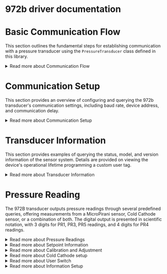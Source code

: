 # 972b driver documentation



# Basic Communication Flow
This section outlines the fundamental steps for establishing communication with a pressure transducer using the `PressureTransducer` class defined in this library. 
<details>
<summary>Read more about Communication Flow</summary>

### Constructing a sensor object
The `PressureTransducer` class is initialized with a constructor that sets up the device for communication.

`PressureTransducer::PressureTransducer(String addr, Stream& serial);`

Parameters:
 - `addr`: A String representing the device address. If an empty string is provided, a default address is used.
 - `serial`: A reference to a Stream object which represents the serial port used for communication with the transducer. 
The constructor initializes the device with the given address (or defaults to `253` one if not specified) and sets up the specified serial port for communication.

#### Usage
```c
#include <972b.h>

PressureTransducer sensor; // Instantiate 972b sensor object with default address "253"

void setup() {
    Serial.begin(9600);   // initialize PC COM interface
    Serial2.begin(9600);  // initialize UART-RS486 transceiver interface

    String response;
    
    sensor.sendCommand("MD?"); // Query device model number
    response = sensor.readResponse();
    Serial.println("Model Number: " + response);
}

void loop() {
}
```
### Sending Commands
A wrapper function around `Serial.print()` can be used to send serial queries or commands to the 972b, assuming it’s connected through a UART-RS485 adapter and sent to the correct serial interface.

`void PressureTransducer::sendCommand(String command, String parameter);`

This function takes two parameters:
1. `command`: A String representing the command to send to the 972b
2. `parameter`: This is an optional parameter that defaults to an empty String. This is used only for commands and not for queries.

Notes:
 - The default serial port is `Serial2` (pins 18 & 19 on the Arduino Mega). This can be configured to any output stream.
 - `sendCommand` auto inserts the attention character “@” and ends with the termination characters “;FF” (datasheet, pg 13), requiring only the unique command to be passed.
 - The command string is limited to ASCII characters but is case-insensitive

Example usage [link](https://github.com/mslaffin/972b/blob/main/examples/querying/972b_model_number_query/972b_model_number_query.ino):


### Receiving a Response
If the sensor successfully acknowledges the command and responds through the transeiver, `Serial.read()` can be used to read input serial data on `Serial2`. The function waits for a response for a specified timeout duration and processes the response to determine its validity and type.

`String PressureTransducer::readResponse();`

This function takes no parameters and returns: 
1. `String`: The response received by the pressure transducer. This could be a successful response (starting with ‘ACK’), an error response (starting with ‘NAK’), or a string indicating no valid response was received.

Notes: 
 - The timeout duration is arbitrary, and may need to be adjusted 
</details>



# Communication Setup
This section provides an overview of configuring and querying the 972b transducer's communication settings, including baud rate, device address, and communication delay.
<details>
<summary>Read more about Communication Setup</summary>

This section details the commands for configuring and querying the communication settings of the 972b transducer. These commands allow for adjusting parameters such as baud rate, device address, and communication delay settings.


## Querying Communication Baud Rate
To query the current baud rate setting, use:
```c
sensor.sendCommand("BR?"); // Query current baud rate
```
- Expected response: `@xxxACK9600;FF`
- Explanation: Returns the current communication baud rate.
- The response codes (ACK, NAK) indicate successful or unsuccessful execution of the command, respectively.

## Setting Communication Baud Rate
To set the communication baud rate, use the following command:
```c
sensor.changeBaudRate("9600"); // Set baud rate to 9600
```
- Explanation: Sets the communication baud rate. Valid options include 4800, 9600, 19200, 38400, 57600, 115200, and 230400.

## Setting Transducer Address
To set the transducer communication address, use this command:
```c
sensor.sendCommand("AD!123"); // Set address to 123
```
- Expected response: `@xxxACK123;FF`
- Explanation: Sets the transducer's communication address. Valid addresses range from 001 to 253.

## Setting Communication Delay
To toggle the communication delay between receiving and transmitting, use:
```c
sensor.sendCommand("RSD!OFF"); // Turn off communication delay
```
- Expected response: `@xxxACKOFF;FF`
- Explanation: Turns on or off the communication delay between receiving and sending data.
</details>

# Transducer Information
This section provides examples of querying the status, model, and version information of the sensor system. Details are provided on viewing the device's operational lifetime programming a custom user tag.
<details>
<summary>Read more about Transducer Information</summary>

## Querying the Model Number (972B)
To query the system model number, use:
```c
sensor.sendCommand("MD?"); // Query model number
```
- Expected response: `@xxxACK972B;FF`
- Explanation: Responds with the device model number.

## Querying the Device type name (MicroPirani)
To query the device type name, use:
```c
sensor.sendCommand("DT?"); // Query device type
```
- Expected response: `@xxxACKDualMag;FF`
- Explanation: Responds with the device sensor type.

## Querying the Manufacturer Name
To query the manufacturer name, use:
```c
sensor.sendCommand("MF?"); // Query manufacturer name
```
- Expected response: `@xxxACKMKS;FF`
- Explanation: Responds with the Manufacturer name (MKS Instruments).

## Querying the Hardware version
To query the hardware version, use:
```c
sensor.sendCommand("HV?"); // Query hardware version
```
- Example response: `@xxxACKA;FF`
- Explanation: Responds with the hardware version.

## Querying the Firmware version
To query the firmware version, use:
```c
sensor.sendCommand("FV?"); // Query firmware version
```
- Example response: `@xxxACK1.12;FF`
- Explanation: Responds with the firmware version.

## Querying the Serial number
To query the serial number, use:
```c
sensor.sendCommand("SN?"); // Query serial number
```
- Example response: `@xxxACK08350123456;FF`
- Explanation: Responds with the serial number.

## Querying device switch enable status
To query if device switch is enabled, use:
```c
sensor.sendCommand("SW?"); // Query enable status of device Switch
```
- Expected response: `@xxxACKON;FF`
- Explanation: Responds with the switch enable status. (ON - Enabled)

## Querying hours of operation
To query the number of hours the device has been on, use:
```c
sensor.sendCommand("TIM?"); // Query time on
```
- Example response: `@xxxACK137;FF`
- Explanation: Responds with the number of hours the device has been in operation.

## Querying hours of operation (cold cathode high voltage)
To query the number of hours the CC sensor been on, use:
```c
sensor.sendCommand("TIM2?"); // Query cold cathode time on
```
- Example response: `@xxxACK12;FF`
- Explanation: Responds with the number of hours the cold cathode sensor has been in operation.

## Querying the Cold Cathode "pressure dose"
To query the Cold Cathode time-on as a function of the pressure, use:
```c
sensor.sendCommand("TIM3?"); // Query cold cathode pressure dose
```
- Example response: `@xxxACK1.00E-2;FF`
- Explanation: Responds with an indicator that can be used to determine when maintenance and service are required. If the cold cathode is on for 100 hours at 1E-4 Torr the pressure dose is 100×1E-4 = 1E-2 Torr hours. 

## Querying the MicroPirani sensor temperature
To query the MicroPirani sensor temperature, use:
```c
sensor.sendCommand("TEM?"); // Query MicroPirani temperature
```
- Example response: `@xxxACK2.50E+1;FF`
- Explanation: Responds with the temperature of the MicroPirani sensor.

## Querying the User-Programmed Tag
To query the user-programmed sensor tag, use:
```c
sensor.sendCommand("UT?"); // Query user tag
```
- Example response: `@xxxACKLINECTRA1;FF`
- Explanation: Responds with the user programmed text string.

## Set the User Tag
To set the user-defined sensor tag, use:
```c
sensor.sendCommand("UT!LINECTRA1"); // Set user tag
```
- Example response: `@xxxACKLINECTRA1;FF`
- Explanation: Responds with the user programmed text string.

## Perform a sensor status check
To perform a basic status check, use:
```c
sensor.sendCommand("T?"); // Status check
```
- Expected response: `@xxxACKO;FF`
- Explanation: Responds with a basic check for communication purposes.

</details>

# Pressure Reading
The 972B transducer outputs pressure readings through several predefined queries, offering measurements from a MicroPirani sensor, Cold Cathode sensor, or a combination of both. The digital output is presented in scientific notation, with 3 digits for PR1, PR3, PR5 readings, and 4 digits for PR4 readings.

<details>
<summary>Read more about Pressure Readings</summary>

## MicroPirani Sensor Reading (PR1)
The 972b 'MicroPirani' sensor performs a pressure measurement based on thermal conductivity and thus requires calibration for specific gas concentrations.

To perform a basic status check, use:
```c
sensor.sendCommand("T?"); // Status check
```
- Expected response: `@xxxACKO;FF`
- Explanation: Responds with a basic check for communication purposes.

</details>

<details>
<summary>Read more about Setpoint Information</summary>
</details>

<details>
<summary>Read more about Calibration and Adjustment</summary>
</details>

<details>
<summary>Read more about Cold Cathode setup</summary>
</details>

<details>
<summary>Read more about User Switch</summary>
</details>

<details>
<summary>Read more about Information Setup</summary>
</details>

